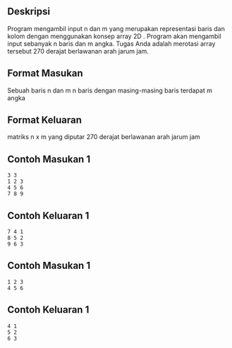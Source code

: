 ## Deskripsi

Program mengambil input n dan m yang merupakan representasi baris dan kolom dengan menggunakan konsep array 2D . Program akan mengambil input sebanyak n baris dan m angka. Tugas Anda adalah merotasi array tersebut 270 derajat berlawanan arah jarum jam.

## Format Masukan

Sebuah baris n dan m
n baris dengan masing-masing baris terdapat m angka

## Format Keluaran

matriks n x m yang diputar 270 derajat berlawanan arah jarum jam

## Contoh Masukan 1

```
3 3
1 2 3
4 5 6
7 8 9
```

## Contoh Keluaran 1

```
7 4 1
8 5 2
9 6 3
```
## Contoh Masukan 1

```
1 2 3
4 5 6
```

## Contoh Keluaran 1

```
4 1
5 2
6 3
```